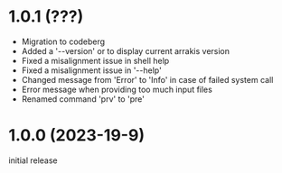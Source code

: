 # 1.0.1 (???)

* Migration to codeberg
* Added a '--version' or to display current arrakis version
* Fixed a misalignment issue in shell help
* Fixed a misalignment issue in '--help'
* Changed message from 'Error' to 'Info' in case of failed system call
* Error message when providing too much input files
* Renamed command 'prv' to 'pre'

# 1.0.0 (2023-19-9)

initial release

